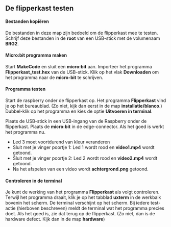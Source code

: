 ## De flipperkast testen

#### Bestanden kopiëren

De bestanden in deze map zijn bedoeld om de flipperkast mee te testen.
Schrijf deze bestanden in de **root** van een USB-stick met de volumenaam **BRG2**.

#### Micro:bit programma maken

Start **MakeCode** en sluit een **micro:bit** aan.
Importeer het programma **Flipperkast_test.hex** van de USB-stick.
Klik op het vlak **Downloaden** om het programma naar de **micro-bit** te schrijven.

#### Programma testen

Start de raspberry onder de flipperkast op.
Het programma **Flipperkast** vind je op het bureaublad.
(Zo niet, kijk dan eerst in de map **installatie/blanco**.)
Dubbel-klik op het programma en kies de optie **Uitvoeren in terminal**. 

Plaats de USB-stick in een USB-ingang van de Raspberry onder de flipperkast.
Plaats de **micro:bit** in de edge-connector.
Als het goed is werkt het programma nu.
* Led 3 moet voortdurend van kleur veranderen
* Sluit met je vinger poortje 1: Led 1 wordt rood en **video1.mp4** wordt getoond.
* Sluit met je vinger poortje 2: Led 2 wordt rood en **video2.mp4** wordt getoond.
* Na het afspelen van een video wordt **achtergrond.png** getoond.

#### Controleren in de terminal

Je kunt de werking van het programma **Flipperkast** als volgt controleren.
Terwijl het programma draait, klik je op het tabblad **uxterm** in de werkbalk bovenin het scherm.
De terminal verschijnt op het scherm.
Bij iedere test-actie (hierboven beschreven) meldt de terminal wat het programma precies doet.
Als het goed is, zie dat terug op de flipperkast.
(Zo niet, dan is de hardware defect. Kijk dan in de map **hardware**)
